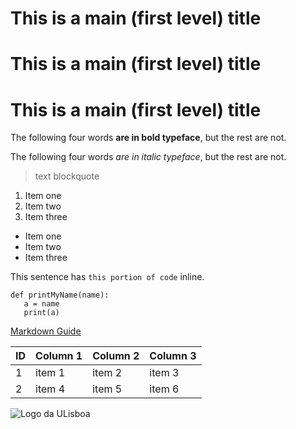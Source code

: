 # This is a main (first level) title

# This is a main (first level) title

# This is a main (first level) title

The following four words **are in bold typeface**, but the rest are not.

The following four words *are in italic typeface*, but the rest are not.

> text blockquote

1. Item one
2. Item two
3. Item three

- Item one
- Item two
- Item three

This sentence has `this portion of code` inline.

```
def printMyName(name):
   a = name
   print(a)
```

[Markdown Guide](https://www.markdownguide.org/)

|ID| Column 1| Column 2| Column 3|
|--|---------|---------|---------|
|1 | item 1  | item 2  | item 3  |
|2 | item 4  | item 5  | item 6  |

![Logo da ULisboa](/Users/diogogomes/Pictures/logoUlisboa.png)